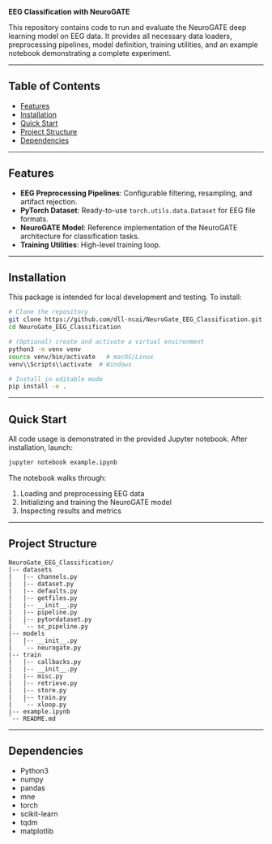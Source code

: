 **EEG Classification with NeuroGATE**

This repository contains code to run and evaluate the NeuroGATE deep learning model on EEG data. It provides all necessary data loaders, preprocessing pipelines, model definition, training utilities, and an example notebook demonstrating a complete experiment.

---

## Table of Contents

* [Features](#features)
* [Installation](#installation)
* [Quick Start](#quick-start)
* [Project Structure](#project-structure)
* [Dependencies](#dependencies)

---

## Features

* **EEG Preprocessing Pipelines**: Configurable filtering, resampling, and artifact rejection.
* **PyTorch Dataset**: Ready-to-use `torch.utils.data.Dataset` for EEG file formats.
* **NeuroGATE Model**: Reference implementation of the NeuroGATE architecture for classification tasks.
* **Training Utilities**: High-level training loop.

---

## Installation

This package is intended for local development and testing. To install:

```bash
# Clone the repository
git clone https://github.com/dll-ncai/NeuroGate_EEG_Classification.git
cd NeuroGate_EEG_Classification

# (Optional) create and activate a virtual environment
python3 -m venv venv
source venv/bin/activate   # macOS/Linux
venv\\Scripts\\activate  # Windows

# Install in editable mode
pip install -e .
```

---

## Quick Start

All code usage is demonstrated in the provided Jupyter notebook. After installation, launch:

```bash
jupyter notebook example.ipynb
```

The notebook walks through:

1. Loading and preprocessing EEG data
2. Initializing and training the NeuroGATE model
3. Inspecting results and metrics

---

## Project Structure

```plaintext
NeuroGate_EEG_Classification/
|-- datasets
|   |-- channels.py
|   |-- dataset.py
|   |-- defaults.py
|   |-- getfiles.py
|   |-- __init__.py
|   |-- pipeline.py
|   |-- pytordataset.py
|   `-- sc_pipeline.py
|-- models
|   |-- __init__.py
|   `-- neurogate.py
|-- train
|   |-- callbacks.py
|   |-- __init__.py
|   |-- misc.py
|   |-- retrieve.py
|   |-- store.py
|   |-- train.py
|   `-- xloop.py
|-- example.ipynb
`-- README.md
```

---

## Dependencies

* Python3
* numpy
* pandas
* mne
* torch
* scikit-learn
* tqdm
* matplotlib

